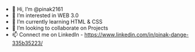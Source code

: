 - 👋 Hi, I’m @pinak2161
- 👀 I’m interested in WEB 3.0 
- 🌱 I’m currently learning HTML & CSS
- 💞️ I’m looking to collaborate on Projects
- 📫 Connect me on LinkedIn - https://www.linkedin.com/in/pinak-dange-335b35223/

